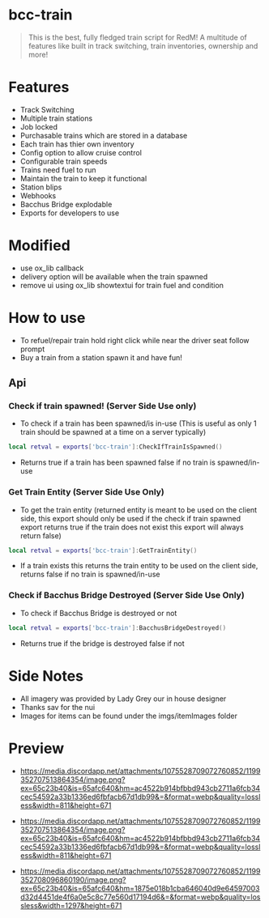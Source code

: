 # bcc-train
> This is the best, fully fledged train script for RedM! A multitude of features like built in track switching, train inventories, ownership and more!

# Features
- Track Switching
- Multiple train stations
- Job locked
- Purchasable trains which are stored in a database
- Each train has thier own inventory
- Config option to allow cruise control
- Configurable train speeds
- Trains need fuel to run
- Maintain the train to keep it functional
- Station blips
- Webhooks
- Bacchus Bridge explodable
- Exports for developers to use

# Modified 

- use ox_lib callback
- delivery option will be available when the train spawned
- remove ui using ox_lib showtextui for train fuel and condition

# How to use
- To refuel/repair train hold right click while near the driver seat follow prompt
- Buy a train from a station spawn it and have fun!

## Api
### Check if train spawned! (Server Side Use only)
- To check if a train has been spawned/is in-use (This is useful as only 1 train should be spawned at a time on a server typically)
```Lua
local retval = exports['bcc-train']:CheckIfTrainIsSpawned()
```
- Returns true if a train has been spawned false if no train is spawned/in-use

### Get Train Entity (Server Side Use Only)
- To get the train entity (returned entity is meant to be used on the client side, this export should only be used if the check if train spawned export returns true if the train does not exist this export will always return false)
```Lua
local retval = exports['bcc-train']:GetTrainEntity()
```
- If a  train exists this returns the train entity to be used on the client side, returns false if no train is spawned/in-use

### Check if Bacchus Bridge Destroyed (Server Side Use Only)
- To check if Bacchus Bridge is destroyed or not
```Lua
local retval = exports['bcc-train']:BacchusBridgeDestroyed()
```
- Returns true if the bridge is destroyed false if not

# Side Notes
- All imagery was provided by Lady Grey our in house designer
- Thanks sav for the nui
- Images for items can be found under the imgs/itemImages folder

# Preview 

- https://media.discordapp.net/attachments/1075528709072760852/1199352707513864354/image.png?ex=65c23b40&is=65afc640&hm=ac4522b914bfbbd943cb2711a6fcb34cec54592a33b1336ed6fbfacb67d1db99&=&format=webp&quality=lossless&width=811&height=671

- https://media.discordapp.net/attachments/1075528709072760852/1199352707513864354/image.png?ex=65c23b40&is=65afc640&hm=ac4522b914bfbbd943cb2711a6fcb34cec54592a33b1336ed6fbfacb67d1db99&=&format=webp&quality=lossless&width=811&height=671

- https://media.discordapp.net/attachments/1075528709072760852/1199352708096860190/image.png?ex=65c23b40&is=65afc640&hm=1875e018b1cba646040d9e64597003d32d4451de4f6a0e5c8c77e560d17194d6&=&format=webp&quality=lossless&width=1297&height=671